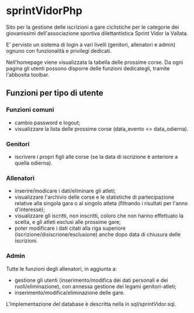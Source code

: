 # sprintVidorPhp
Sito per la gestione delle iscrizioni a gare ciclistiche per le categorie dei giovanissimi dell'associazione sportiva dilettantistica Sprint Vidor la Vallata.

E' pervisto un sistema di login a vari livelli (genitori, allenatori e admin) ognuno con funzionalità e privilegi dedicati.

Nell'homepage viene visualizzata la tabella delle prossime corse. Da ogni pagina gli utenti possono disporre delle funzioni dedicategli, tramite l'abbosita toolbar. 

## Funzioni per tipo di utente
### Funzioni comuni
 - cambio password e logout;
 - visualizzare la lista delle prossime corse (data_evento <= data_odierna).
### Genitori
 - iscrivere i propri figli alle corse (se la data di iscrizione è anteriore a quella odierna).
### Allenatori
 - inserire/modicare i dati/eliminare gli atleti;
 - visualizzare l'archivio delle corse e le statistiche di partecipazione relative alla singola gara o al singolo atleta (filtrando i risultati per l'anno d'interesse);
 - visualizzare gli iscritti, non inscritti, coloro che non hanno effettuato la scelta, e gli atleti esclusi alle prossime gare;
 - poter modificare i dati citati alla riga superiore (iscrizione/disiscrione/esclusione) anche dopo data di chiusura delle iscrizioni.
### Admin
Tutte le funzioni degli allenatori, in aggiunta a:
 - gestione gli utenti (inserimento/modifica dei dati personali e dei ruoli/eliminazione), con annessa gestione dei legami genitori-atleti;
 - inserimento/modifica/eliminazione delle gare.



L'implementazione del database è descritta nella in sql/sprintVidor.sql. 
